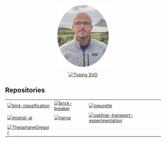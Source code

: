 <p align="center">
<img src="img/IMG_5061.png" alt="Profile Photo" height="200">
</p>

<p align="center">
  <!-- Typing SVG by DenverCoder1 - https://github.com/DenverCoder1/readme-typing-svg -->
<a href="https://git.io/typing-svg"><img src="https://readme-typing-svg.demolab.com?font=Fira+Code&duration=2000&pause=250&color=04F706&center=true&vCenter=true&width=435&lines=French+engineer;Based+in+Paris;AI%2FML+background;OnPrem+infrastructure+enjoyer" alt="Typing SVG" /></a>
</p>

## Repositories

| | | |
| --- | --- | --- |
| [![bird-classification](https://img.shields.io/badge/bird--classification-181717?style=for-the-badge&logo=github&logoColor=white)](https://github.com/TheophaneGregoir/bird-classification) | [![brick-breaker](https://img.shields.io/badge/brick--breaker-181717?style=for-the-badge&logo=github&logoColor=white)](https://github.com/TheophaneGregoir/brick-breaker) | [![meurette](https://img.shields.io/badge/meurette-181717?style=for-the-badge&logo=github&logoColor=white)](https://github.com/TheophaneGregoir/meurette) |
| [![mistral-ai](https://img.shields.io/badge/mistral--ai-181717?style=for-the-badge&logo=github&logoColor=white)](https://github.com/TheophaneGregoir/mistral-ai) | [![narya](https://img.shields.io/badge/narya-181717?style=for-the-badge&logo=github&logoColor=white)](https://github.com/TheophaneGregoir/narya) | [![optimal-transport-experimentation](https://img.shields.io/badge/optimal--transport--experimentation-181717?style=for-the-badge&logo=github&logoColor=white)](https://github.com/TheophaneGregoir/optimal-transport-experimentation) |
| [![TheophaneGregoir](https://img.shields.io/badge/TheophaneGregoir-181717?style=for-the-badge&logo=github&logoColor=white)](https://github.com/TheophaneGregoir/TheophaneGregoir) |  |  |
